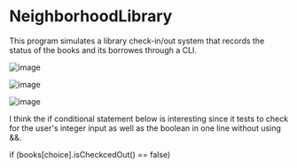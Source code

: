 # NeighborhoodLibrary

This program simulates a library check-in/out system that records the status of the books and its borrowes through a CLI. 



![image](https://user-images.githubusercontent.com/130225802/233787029-400f56da-8ec4-4fb1-8e40-c12c42f61302.png)



![image](https://user-images.githubusercontent.com/130225802/233787015-46594ee0-5210-4db3-b170-0658de3f669d.png)

![image](https://user-images.githubusercontent.com/130225802/233787145-251c76bd-71a7-47b9-89ba-433241445704.png)

I think the if conditional statement below is interesting since it tests to check for the user's integer input as well as the boolean in one line without using &&.

 if (books[choice].isCheckcedOut() == false) 
 
 
